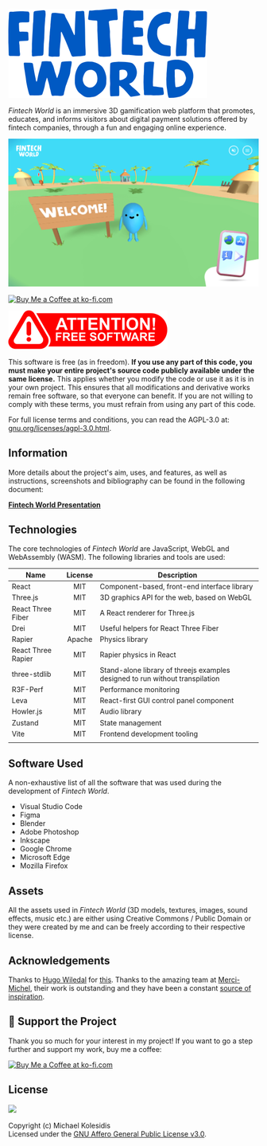 ![Fintech World Logo](./fintech_world_logo_400.png)

_Fintech World_ is an immersive 3D gamification web platform that promotes, educates, and informs visitors about digital payment solutions offered by fintech companies, through a fun and engaging online experience.

![Fintech World Screenshot](./screenshots/welcome.png)

<a href='https://ko-fi.com/michaelkolesidis' target='_blank'><img src='https://cdn.ko-fi.com/cdn/kofi1.png' style='border:0px;height:45px;' alt='Buy Me a Coffee at ko-fi.com' /></a>

![Attention! Free Software](./public/assets/attention-free-software.png)

This software is free (as in freedom). **If you use any part of this code, you must make your entire project's source code publicly available under the same license.** This applies whether you modify the code or use it as it is in your own project. This ensures that all modifications and derivative works remain free software, so that everyone can benefit. If you are not willing to comply with these terms, you must refrain from using any part of this code.

For full license terms and conditions, you can read the AGPL-3.0 at: [gnu.org/licenses/agpl-3.0.html](https://www.gnu.org/licenses/agpl-3.0.html).

## Information

More details about the project's aim, uses, and features, as well as instructions, screenshots and bibliography can be found in the following document:

[**Fintech World Presentation**](https://docs.google.com/document/d/1ASQHBcZeVYSnMjg3_svXiJQekuDGHybaoA5oLhSk9bU/edit?usp=sharing)

## Technologies

The core technologies of _Fintech World_ are JavaScript, WebGL and WebAssembly (WASM). The following libraries and tools are used:

| Name               | License | Description                                                                   |
| ------------------ | :-----: | ----------------------------------------------------------------------------- |
| React              |   MIT   | Component-based, front-end interface library                                  |
| Three.js           |   MIT   | 3D graphics API for the web, based on WebGL                                   |
| React Three Fiber  |   MIT   | A React renderer for Three.js                                                 |
| Drei               |   MIT   | Useful helpers for React Three Fiber                                          |
| Rapier             | Apache  | Physics library                                                               |
| React Three Rapier |   MIT   | Rapier physics in React                                                       |
| three-stdlib       |   MIT   | Stand-alone library of threejs examples designed to run without transpilation |
| R3F-Perf           |   MIT   | Performance monitoring                                                        |
| Leva               |   MIT   | React-first GUI control panel component                                       |
| Howler.js          |   MIT   | Audio library                                                                 |
| Zustand            |   MIT   | State management                                                              |
| Vite               |   MIT   | Frontend development tooling                                                  |
|                    |         |                                                                               |

## Software Used

A non-exhaustive list of all the software that was used during the development of _Fintech World_.

- Visual Studio Code
- Figma
- Blender
- Adobe Photoshop
- Inkscape
- Google Chrome
- Microsoft Edge
- Mozilla Firefox

## Assets

All the assets used in _Fintech World_ (3D models, textures, images, sound effects, music etc.) are either using Creative Commons / Public Domain or they were created by me and can be freely according to their respective license.

## Acknowledgements

Thanks to [Hugo Wiledal](https://twitter.com/etthugo) for [this](https://codesandbox.io/s/trip-fellas-9d4vm9). Thanks to the amazing team at [Merci-Michel](https://www.merci-michel.com/), their work is outstanding and they have been a constant [source of inspiration](https://coastalworld.com/).

## 💖 Support the Project

Thank you so much for your interest in my project! If you want to go a step further and support my work, buy me a coffee:

<a href='https://ko-fi.com/michaelkolesidis' target='_blank'><img src='https://cdn.ko-fi.com/cdn/kofi1.png' style='border:0px;height:45px;' alt='Buy Me a Coffee at ko-fi.com' /></a>

## License

<a href="https://www.gnu.org/licenses/agpl-3.0.html"><img src="https://upload.wikimedia.org/wikipedia/commons/0/06/AGPLv3_Logo.svg" height="100px" /></a>

Copyright (c) Michael Kolesidis  
Licensed under the [GNU Affero General Public License v3.0](https://www.gnu.org/licenses/agpl-3.0.html).
